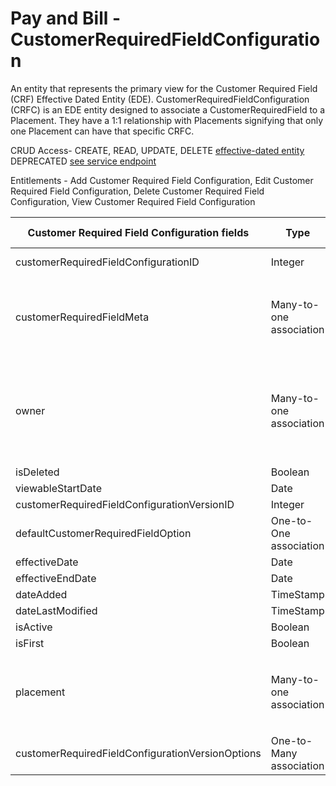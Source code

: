 # Pay and Bill - CustomerRequiredFieldConfiguration

An entity that represents the primary view for the Customer Required Field (CRF) Effective Dated Entity (EDE). CustomerRequiredFieldConfiguration (CRFC) is an EDE entity designed to associate a CustomerRequiredField to a Placement. They have a 1:1 relationship with Placements signifying that only one Placement can have that specific CRFC.

CRUD Access- CREATE, READ, UPDATE, DELETE [effective-dated entity](../index.html#effective-dated-entity) DEPRECATED [see service endpoint](../_services.md#post-servicescustomerrequiredfieldmeta)

Entitlements - Add Customer Required Field Configuration, Edit Customer Required Field Configuration, Delete Customer Required Field Configuration, View Customer Required Field Configuration

<table>
    <colgroup>
        <col width="20%" />
        <col width="20%" />
        <col width="20%" />
        <col width="20%" />
        <col width="20%" />
    </colgroup>
    <thead>
        <tr class="header">
            <th>Customer Required Field Configuration fields</th>
            <th>Type</th>
            <th>Description</th>
            <th>Not null</th>
            <th>Read-only</th>
        </tr>
    </thead>
    <tbody>
        <tr class="even">
            <td>customerRequiredFieldConfigurationID</td>
            <td>Integer</td>
            <td>Unique Identifier for this entity. Sourced from the CRFC root.</td>
            <td>X</td>
            <td>X</td>
        </tr>
        <tr class="odd">
            <td>customerRequiredFieldMeta</td>
            <td>Many-to-one association</td>
            <td>
                <p>The CRF associated with the root.</p>
                <p>Default fields:</p>
                <ul>
                    <li>id</li>
                </ul>
            </td>
            <td>X</td>
            <td></td>
        </tr>
        <tr class="even">
            <td>owner</td>
            <td>Many-to-one association</td>
            <td>
                <p>The user who owns the root.</p>
                <p>Default fields:</p>
                <ul>
                    <li>id</li>
                    <li>firstName</li>
                    <li>lastName</li>
                </ul>
            </td>
            <td>X</td>
            <td></td>
        </tr>
        <tr class="odd">
            <td>isDeleted</td>
            <td>Boolean</td>
            <td>Represents if the root has been deleted or not.</td>
            <td>X</td>
            <td></td>
        </tr>
        <tr class="even">
            <td>viewableStartDate</td>
            <td>Date</td>
            <td>Date when the CRF will become viewable.</td>
            <td>X</td>
            <td></td>
        </tr>
        <tr class="odd">
            <td>customerRequiredFieldConfigurationVersionID</td>
            <td>Integer</td>
            <td>ID of the current CRF version.</td>
            <td>X</td>
            <td></td>
        </tr>
        <tr class="even">
            <td>defaultCustomerRequiredFieldOption</td>
            <td>One-to-One association</td>
            <td>The default option. Sourced from the CRF version.</td>
            <td>X</td>
            <td></td>
        </tr>
        <tr class="odd">
            <td>effectiveDate</td>
            <td>Date</td>
            <td>The date the EDE begins being effective.</td>
            <td>X</td>
            <td></td>
        </tr>
        <tr class="even">
            <td>effectiveEndDate</td>
            <td>Date</td>
            <td>The date the EDE stops being effective.</td>
            <td>X</td>
            <td></td>
        </tr>
        <tr class="odd">
            <td>dateAdded</td>
            <td>TimeStamp</td>
            <td>Date the entity was added.</td>
            <td>X</td>
            <td>X</td>
        </tr>
        <tr class="even">
            <td>dateLastModified</td>
            <td>TimeStamp</td>
            <td>Date entity was last modified.</td>
            <td>X</td>
            <td>X</td>
        </tr>
        <tr class="odd">
            <td>isActive</td>
            <td>Boolean</td>
            <td>States if the current version is active.</td>
            <td>X</td>
            <td></td>
        </tr>
        <tr class="even">
            <td>isFirst</td>
            <td>Boolean</td>
            <td>States if the current version is the first one.</td>
            <td>X</td>
            <td></td>
        </tr>
        <tr class="odd">
            <td>placement</td>
            <td>Many-to-one association</td>
            <td>
                <p>The placement associated with the CRF.</p>
                <p>Default fields:</p>
                <ul>
                    <li>id</li>
                </ul>
            </td>
            <td></td>
            <td></td>
        </tr>
        <tr class="even">
            <td>customerRequiredFieldConfigurationVersionOptions</td>
            <td>One-to-Many association</td>
            <td>Collection of CustomerRequiredFieldConfigurationVersionOption objects tied to this CRFC</td>
            <td></td>
            <td></td>
        </tr>
    </tbody>
</table>

